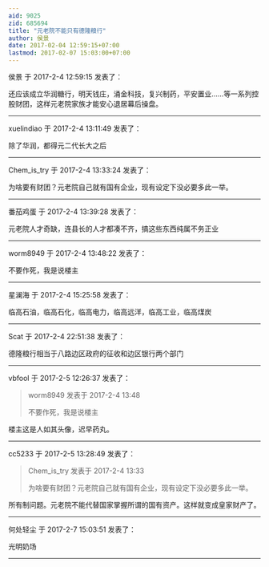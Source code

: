 ```yaml
---
aid: 9025
zid: 685694
title: "元老院不能只有德隆粮行"
author: 侯景
date: 2017-02-04 12:59:15+07:00
lastmod: 2017-02-07 15:03:00+07:00
---
```


侯景 于 2017-2-4 12:59:15 发表了：

还应该成立华润糖行，明天钱庄，涌金科技，复兴制药，平安置业……等一系列控股财团，这样元老院家族才能安心退居幕后操盘。

---

xuelindiao 于 2017-2-4 13:11:49 发表了：

除了华润，都得元二代长大之后

---

Chem_is_try 于 2017-2-4 13:33:24 发表了：

为啥要有财团？元老院自己就有国有企业，现有设定下没必要多此一举。

---

番茄鸡蛋 于 2017-2-4 13:39:28 发表了：

元老院人才奇缺，连县长的人才都凑不齐，搞这些东西纯属不务正业

---

worm8949 于 2017-2-4 13:48:22 发表了：

不要作死，我是说楼主

---

星澜海 于 2017-2-4 15:25:58 发表了：

临高石油，临高石化，临高电力，临高远洋，临高工业，临高煤炭

---

Scat 于 2017-2-4 22:51:38 发表了：

德隆粮行相当于八路边区政府的征收和边区银行两个部门

---

vbfool 于 2017-2-5 12:26:37 发表了：

> worm8949 发表于 2017-2-4 13:48
>
> 不要作死，我是说楼主

楼主这是人如其头像，迟早药丸。

---

cc5233 于 2017-2-5 13:28:49 发表了：

> Chem_is_try 发表于 2017-2-4 13:33
>
> 为啥要有财团？元老院自己就有国有企业，现有设定下没必要多此一举。

所有制问题。元老院不能代替国家掌握所谓的国有资产。这样就变成皇家财产了。

---

何处轻尘 于 2017-2-7 15:03:51 发表了：

光明奶场

---
